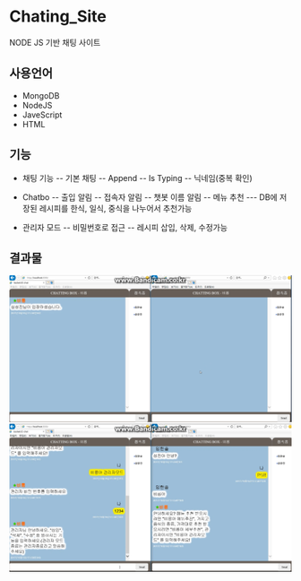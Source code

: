 # Chating_Site
NODE JS 기반 채팅 사이트

## 사용언어
- MongoDB
- NodeJS
- JaveScript
- HTML

## 기능
- 채팅 기능
-- 기본 채팅
-- Append
-- Is Typing
-- 닉네임(중복 확인)

- Chatbo
-- 출입 알림
-- 접속자 알림
-- 챗봇 이름 알림
-- 메뉴 추천
--- DB에 저장된 레시피를 한식, 일식, 중식을 나누어서 추천가능

- 관리자 모드
-- 비밀번호로 접근
-- 레시피 삽입, 삭제, 수정가능

## 결과물
![GitHub Logo](/Image/Site1.png)
![GitHub Logo](/Image/Site2.png)

